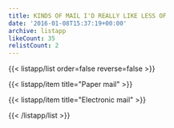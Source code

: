 ```yaml
---
title: KINDS OF MAIL I'D REALLY LIKE LESS OF
date: '2016-01-08T15:37:19+00:00'
archive: listapp
likeCount: 35
relistCount: 2
---
```


{{< listapp/list order=false reverse=false >}}

   {{< listapp/item title="Paper mail" >}}

   {{< listapp/item title="Electronic mail" >}}

{{< /listapp/list >}}
